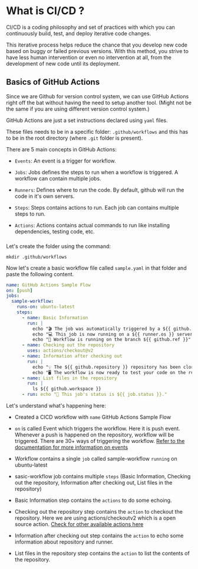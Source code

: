 # What is CI/CD ?

CI/CD is a coding philosophy and set of practices with which you can continuously build, test, and deploy iterative code changes.

This iterative process helps reduce the chance that you develop new code based on buggy or failed previous versions. With this method, you strive to have less human intervention or even no intervention at all, from the development of new code until its deployment.


## Basics of GitHub Actions


Since we are Github for version control system, we can use GitHub Actions right off the bat without having the need to setup another tool. (Might not be the same if you are using different version control system.)

GitHub Actions are just a set instructions declared using `yaml` files.

These files needs to be in a specific folder: `.github/workflows` and this has to be in the root directory (where `.git` folder is present).

There are 5 main concepts in GitHub Actions:

- `Events`: An event is a trigger for workflow.

- `Jobs`: Jobs defines the steps to run when a workflow is triggered. A workflow can contain multiple jobs.

- `Runners`: Defines where to run the code. By default, github will run the code in it's own servers.

- `Steps`: Steps contains actions to run. Each job can contains multiple steps to run.

- `Actions`: Actions contains actual commands to run like installing dependencies, testing code, etc.


### 

Let's create the folder using the command:

```shell
mkdir .github/workflows
```

Now let's create a basic workflow file called `sample.yaml` in that folder and paste the following content.

```yml
name: GitHub Actions Sample Flow
on: [push]
jobs:
  sample-workflow:
    runs-on: ubuntu-latest
    steps:
      - name: Basic Information
        run: |
          echo "🎬 The job was automatically triggered by a ${{ github.event_name }} event."
          echo "💻 This job is now running on a ${{ runner.os }} server hosted by GitHub!"
          echo "🎋 Workflow is running on the branch ${{ github.ref }}"
      - name: Checking out the repository
        uses: actions/checkout@v2
      - name: Information after checking out
        run: |
          echo "💡 The ${{ github.repository }} repository has been cloned to the runner."
          echo "🖥️ The workflow is now ready to test your code on the runner."
      - name: List files in the repository
        run: |
          ls ${{ github.workspace }}
      - run: echo "🍏 This job's status is ${{ job.status }}."
```

Let's understand what's happening here:

- Created a CICD workflow with `name` GitHub Actions Sample Flow

- `on` is called Event which triggers the workflow. Here it is push event. Whenever a push is happened on the repository, workflow will be triggered. There are 30+ ways of triggering the workflow. [Refer to the documentation for more information on events](https://docs.github.com/en/actions/using-workflows/events-that-trigger-workflows)

- Workflow contains a single `job` called sample-workflow `running` on ubuntu-latest

- sasic-workflow job contains multiple `steps` (Basic Information, Checking out the repository, Information after checking out, List files in the repository)

- Basic Information step contains the `actions` to do some echoing.

- Checking out the repository step contains the `action` to checkout the repository. Here we are using actions/checkoutv2 which is a open source action. [Check for other available actions here](https://github.com/marketplace?type=actions)

- Information after checking out step contains the `action` to echo some information about repository and runner.

- List files in the repository step contains the `action` to list the contents of the repository.

